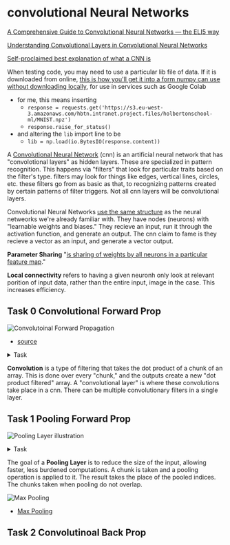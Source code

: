 # convolutional Neural Networks

[A Comprehensive Guide to Convolutional Neural Networks — the ELI5 way](https://towardsdatascience.com/a-comprehensive-guide-to-convolutional-neural-networks-the-eli5-way-3bd2b1164a53)

[Understanding Convolutional Layers in Convolutional Neural Networks](https://github.com/Machinelearninguru/Image-Processing-Computer-Vision/blob/master/Convolutional%20Neural%20Network/Convolutional%20Layers/README.md)

[Self-proclaimed best explanation of what a CNN is](https://medium.com/technologymadeeasy/the-best-explanation-of-convolutional-neural-networks-on-the-internet-fbb8b1ad5df8)

When testing code, you may need to use a particular lib file of data. If it is downloaded from online, [this is how you'll get it into a form numpy can use without downloading locally](https://stackoverflow.com/questions/52884563/loading-numpy-array-from-http-response-without-saving-a-file), for use in services such as Google Colab
* for me, this means inserting
  * `response = requests.get('https://s3.eu-west-3.amazonaws.com/hbtn.intranet.project.files/holbertonschool-ml/MNIST.npz')`
  * `response.raise_for_status()`
* and altering the `lib` import line to be
  * `lib = np.load(io.BytesIO(response.content))`

A [Convolutional Neural Network](https://www.youtube.com/watch?v=YRhxdVk_sIs) (cnn) is an artificial neural network that has "convolotional layers" as hidden layers. These are specialized in pattern recognition. This happens via "filters" that look for particular traits based on the filter's type. filters may look for things like edges, vertical lines, circles, etc. these filters go from as basic as that, to recognizing patterns created by certain patterns of filter triggers. Not all cnn layers will be convolutional layers.

Convolutional Neural Networks [use the same structure](https://medium.com/technologymadeeasy/the-best-explanation-of-convolutional-neural-networks-on-the-internet-fbb8b1ad5df8) as the neural netweorks we're already familiar with. They have nodes (neurons) with "learnable weights and biases." They recieve an input, run it through the activation function, and generate an output. The cnn claim to fame is they recieve a vector as an input, and generate a vector output.

**Parameter Sharing** "[is sharing of weights by all neurons in a particular feature map](https://medium.com/technologymadeeasy/the-best-explanation-of-convolutional-neural-networks-on-the-internet-fbb8b1ad5df8)."

**Local connectivity** refers to having a given neuronh only look at relevant porition of input data, rather than the entire input, image in the case. This increases efficiency.

## Task 0 Convolutional Forward Prop

![Convolutoinal Forward Propagation](https://miro.medium.com/v2/resize:fit:2000/format:webp/1*wqZ0Q4mBaHKjqWx45GPIow.gif)
* [source](https://becominghuman.ai/back-propagation-in-convolutional-neural-networks-intuition-and-code-714ef1c38199)

<details>
<summary>Task</summary>
Function <code>def conv_forward(A_prev, W, b, activation, padding="same", stride=(1, 1)):</code> performs forward propagation over a convolutional layer of a neural network
    - A_prev is a numpy.ndarray of shape (m, h_prev, w_prev, c_prev) containing the output of the previous layer
        - m is the number of examples
        - h_prev is the height of the previous layer
        - w_prev is the width of the previous layer
        - c_prev is the number of channels in the previous layer
    - W is a numpy.ndarray of shape (kh, kw, c_prev, c_new) containing the kernels for the convolution
        - kh is the filter height
        - kw is the filter width
        - c_prev is the number of channels in the previous layer
        - c_new is the number of channels in the output
    - b is a numpy.ndarray of shape (1, 1, 1, c_new) containing the biases applied to the convolution
    - activation is an activation function applied to the convolution
    - padding is a string that is either same or valid, indicating the type of padding used
    - stride is a tuple of (sh, sw) containing the strides for the convolution
        - sh is the stride for the height
        - sw is the stride for the width
**you may import numpy as np**
Returns: the output of the convolutional layer

</details>


**Convolution** is a type of filtering that takes the dot product of a chunk of an array. This is done over every "chunk," and the outputs create a new "dot product filtered" array. A "convolutional layer" is where these convolutions take place in a cnn. There can be multiple convolutionary filters in a single layer.


## Task 1 Pooling Forward Prop

![Pooling Layer illustration](https://miro.medium.com/v2/resize:fit:828/format:webp/1*gags_WLu961iw6I0ZX6iQA.png)

<details>
<summary>Task</summary>
Function <code>def pool_forward(A_prev, kernel_shape, stride=(1, 1), mode='max'):</code> performs forward propagation over a pooling layer of a neural network.

* A_prev is a numpy.ndarray of shape (m, h_prev, w_prev, c_prev) containing the output of the previous layer
*   m is the number of examples
*   h_prev is the height of the previous layer
*   w_prev is the width of the previous layer
*   c_prev is the number of channels in the previous layer
* kernel_shape is a tuple of (kh, kw) containing the size of the kernel for the pooling
*   kh is the kernel height
*   kw is the kernel width
* stride is a tuple of (sh, sw) containing the strides for the pooling
*   sh is the stride for the height
*   sw is the stride for the width
* mode is a string containing either max or avg, indicating whether to perform maximum or average pooling, respectively
*   you may import numpy as np
* Returns: the output of the pooling layer
</details>

The goal of a **Pooling Layer** is to reduce the size of the input, allowing faster, less burdened computations. A chunk is taken and a pooling operation is applied to it. The result takes the place of the pooled indices. The chunks taken when pooling do not overlap.

![Max Pooling](https://miro.medium.com/v2/resize:fit:1400/format:webp/1*jU_Mp73fXzh9_ffvtnbrDQ.png)
* [Max Pooling](https://medium.com/technologymadeeasy/the-best-explanation-of-convolutional-neural-networks-on-the-internet-fbb8b1ad5df8)

## Task 2 Convolutinoal Back Prop
